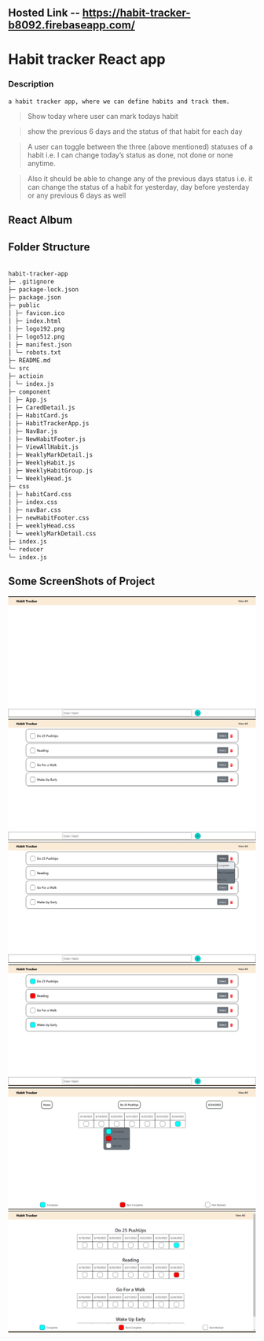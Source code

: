 ## Hosted Link -- https://habit-tracker-b8092.firebaseapp.com/

# Habit tracker React app

### Description

`a habit tracker app, where we can define habits and track them.`

> Show today where user can mark todays habit

> show the previous 6 days and the status of that habit for each day

> A user can toggle between the three (above mentioned) statuses of a habit i.e. I can change today’s status as done, not done or none anytime.

> Also it should be able to change any of the previous days status i.e. it can change the status of a habit for yesterday, day before yesterday or any previous 6 days as well

## React Album

## Folder Structure

```

habit-tracker-app
├─ .gitignore
├─ package-lock.json
├─ package.json
├─ public
│ ├─ favicon.ico
│ ├─ index.html
│ ├─ logo192.png
│ ├─ logo512.png
│ ├─ manifest.json
│ └─ robots.txt
├─ README.md
└─ src
├─ actioin
│ └─ index.js
├─ component
│ ├─ App.js
│ ├─ CaredDetail.js
│ ├─ HabitCard.js
│ ├─ HabitTrackerApp.js
│ ├─ NavBar.js
│ ├─ NewHabitFooter.js
│ ├─ ViewAllHabit.js
│ ├─ WeaklyMarkDetail.js
│ ├─ WeeklyHabit.js
│ ├─ WeeklyHabitGroup.js
│ └─ WeeklyHead.js
├─ css
│ ├─ habitCard.css
│ ├─ index.css
│ ├─ navBar.css
│ ├─ newHabitFooter.css
│ ├─ weeklyHead.css
│ └─ weeklyMarkDetail.css
├─ index.js
└─ reducer
└─ index.js

```

## Some ScreenShots of Project

![Alt text](githubreadme/1.png)
![Alt text](githubreadme/2.png)
![Alt text](githubreadme/3.png)
![Alt text](githubreadme/4.png)
![Alt text](githubreadme/5.png)
![Alt text](githubreadme/6.png)
